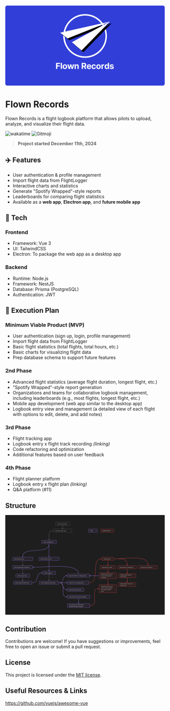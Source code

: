 ![Flight Records Banner](/docs/BANNER.png)
# Flown Records
Flown Records is a flight logbook platform that allows pilots to upload, analyze, and visualize their flight data.

> 

![wakatime](https://wakatime.com/badge/user/010adc07-6382-419f-87bc-0b3f507ee495/project/440380b2-3680-40c8-8052-6deee56d18b4.svg?style=flat-square)
![Gitmoji](https://img.shields.io/badge/gitmoji-%20%E2%9C%88%EF%B8%8F%20%F0%9F%98%8D-191919.svg?style=flat-square)

> **Project started December 11th, 2024**

## ✈️ Features  
- User authentication & profile management  
- Import flight data from FlightLogger  
- Interactive charts and statistics  
- Generate "Spotify Wrapped"-style reports  
- Leaderboards for comparing flight statistics  
- Available as a **web app**, **Electron app**, and **future mobile app**  

## 📂 Tech
### Frontend
- Framework: Vue 3
- UI: TailwindCSS
- Electron: To package the web app as a desktop app

### Backend
- Runtime: Node.js
- Framework: NestJS
- Database: Prisma (PostgreSQL)
- Authentication: JWT

## 📖 Execution Plan
### Minimum Viable Product (MVP) 
- User authentication (sign up, login, profile management)
- Import flight data from FlightLogger
- Basic flight statistics (total flights, total hours, etc.)
- Basic charts for visualizing flight data
- Prep database schema to support future features

### 2nd Phase
- Advanced flight statistics (average flight duration, longest flight, etc.)
- "Spotify Wrapped"-style report generation
- Organizations and teams for collaborative logbook management, including leaderboards (e.g., most flights, longest flight, etc.)
- Mobile app development (web app similar to the desktop app)
- Logbook entry view and management (a detailed view of each flight with options to edit, delete, and add notes)

### 3rd Phase
- Flight tracking app
- Logbook entry x flight track recording *(linking)*
- Code refactoring and optimization
- Additional features based on user feedback

### 4th Phase 
- Flight planner platform
- Logbook entry x flight plan *(linking)*
- Q&A platform (#11)

## Structure
![Chart](/docs/CHART.png)

## Contribution
Contributions are welcome! If you have suggestions or improvements, feel free to open an issue or submit a pull request.

## License
This project is licensed under the [MIT license](/LICENSE). 

## Useful Resources & Links
https://github.com/vuejs/awesome-vue